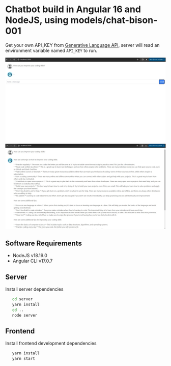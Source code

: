 # Chatbot build in Angular 16 and NodeJS, using models/chat-bison-001

Get your own API_KEY from [Generative Language API](https://console.cloud.google.com/apis/library/browse?q=generative%20language%20api), server will read an environment variable named `API_KEY` to run.

![Waiting](./waiting.jpg)
![Message Loaded](./message_loaded.jpg)

## Software Requirements
- NodeJS v18.19.0
- Angular CLI v17.0.7

## Server

Install server dependencies

 ```bash
    cd server
    yarn install
    cd ..
    node server
```

## Frontend
Install frontend development dependencies

 ```bash
    yarn install
    yarn start
```